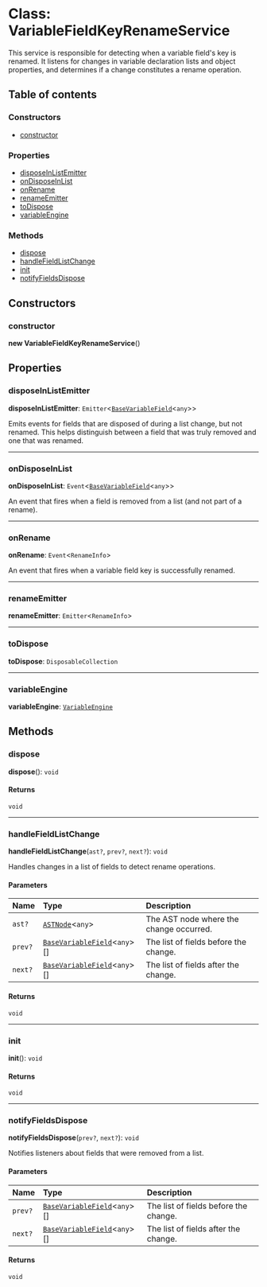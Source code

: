 # Class: VariableFieldKeyRenameService

This service is responsible for detecting when a variable field's key is renamed.
It listens for changes in variable declaration lists and object properties, and
determines if a change constitutes a rename operation.

## Table of contents

### Constructors

* [constructor](/en/auto-docs/variable-core/classes/VariableFieldKeyRenameService.md#constructor)

### Properties

* [disposeInListEmitter](/en/auto-docs/variable-core/classes/VariableFieldKeyRenameService.md#disposeinlistemitter)
* [onDisposeInList](/en/auto-docs/variable-core/classes/VariableFieldKeyRenameService.md#ondisposeinlist)
* [onRename](/en/auto-docs/variable-core/classes/VariableFieldKeyRenameService.md#onrename)
* [renameEmitter](/en/auto-docs/variable-core/classes/VariableFieldKeyRenameService.md#renameemitter)
* [toDispose](/en/auto-docs/variable-core/classes/VariableFieldKeyRenameService.md#todispose)
* [variableEngine](/en/auto-docs/variable-core/classes/VariableFieldKeyRenameService.md#variableengine)

### Methods

* [dispose](/en/auto-docs/variable-core/classes/VariableFieldKeyRenameService.md#dispose)
* [handleFieldListChange](/en/auto-docs/variable-core/classes/VariableFieldKeyRenameService.md#handlefieldlistchange)
* [init](/en/auto-docs/variable-core/classes/VariableFieldKeyRenameService.md#init)
* [notifyFieldsDispose](/en/auto-docs/variable-core/classes/VariableFieldKeyRenameService.md#notifyfieldsdispose)

## Constructors

### constructor

**new VariableFieldKeyRenameService**()

## Properties

### disposeInListEmitter

**disposeInListEmitter**: `Emitter`<[`BaseVariableField`](/en/auto-docs/variable-core/classes/BaseVariableField.md)<`any`>>

Emits events for fields that are disposed of during a list change, but not renamed.
This helps distinguish between a field that was truly removed and one that was renamed.

***

### onDisposeInList

**onDisposeInList**: `Event`<[`BaseVariableField`](/en/auto-docs/variable-core/classes/BaseVariableField.md)<`any`>>

An event that fires when a field is removed from a list (and not part of a rename).

***

### onRename

**onRename**: `Event`<`RenameInfo`>

An event that fires when a variable field key is successfully renamed.

***

### renameEmitter

**renameEmitter**: `Emitter`<`RenameInfo`>

***

### toDispose

**toDispose**: `DisposableCollection`

***

### variableEngine

**variableEngine**: [`VariableEngine`](/en/auto-docs/variable-core/classes/VariableEngine.md)

## Methods

### dispose

**dispose**(): `void`

#### Returns

`void`

***

### handleFieldListChange

**handleFieldListChange**(`ast?`, `prev?`, `next?`): `void`

Handles changes in a list of fields to detect rename operations.

#### Parameters

| Name | Type | Description |
| :------ | :------ | :------ |
| `ast?` | [`ASTNode`](/en/auto-docs/variable-core/classes/ASTNode.md)<`any`> | The AST node where the change occurred. |
| `prev?` | [`BaseVariableField`](/en/auto-docs/variable-core/classes/BaseVariableField.md)<`any`>\[] | The list of fields before the change. |
| `next?` | [`BaseVariableField`](/en/auto-docs/variable-core/classes/BaseVariableField.md)<`any`>\[] | The list of fields after the change. |

#### Returns

`void`

***

### init

**init**(): `void`

#### Returns

`void`

***

### notifyFieldsDispose

**notifyFieldsDispose**(`prev?`, `next?`): `void`

Notifies listeners about fields that were removed from a list.

#### Parameters

| Name | Type | Description |
| :------ | :------ | :------ |
| `prev?` | [`BaseVariableField`](/en/auto-docs/variable-core/classes/BaseVariableField.md)<`any`>\[] | The list of fields before the change. |
| `next?` | [`BaseVariableField`](/en/auto-docs/variable-core/classes/BaseVariableField.md)<`any`>\[] | The list of fields after the change. |

#### Returns

`void`
